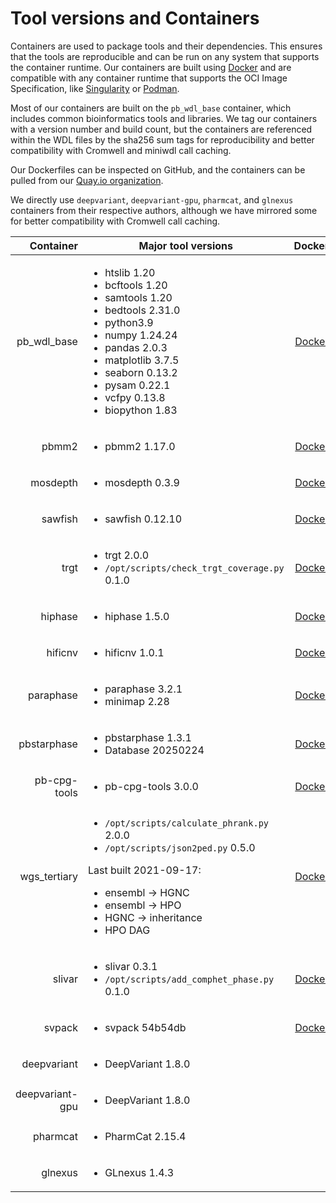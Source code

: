 # Tool versions and Containers

Containers are used to package tools and their dependencies. This ensures that the tools are reproducible and can be run on any system that supports the container runtime.  Our containers are built using [Docker](https://www.docker.com/) and are compatible with any container runtime that supports the OCI Image Specification, like [Singularity](https://sylabs.io/singularity/) or [Podman](https://podman.io/).

Most of our containers are built on the `pb_wdl_base` container, which includes common bioinformatics tools and libraries.  We tag our containers with a version number and build count, but the containers are referenced within the WDL files by the sha256 sum tags for reproducibility and better compatibility with Cromwell and miniwdl call caching.

Our Dockerfiles can be inspected on GitHub, and the containers can be pulled from our [Quay.io organization](https://quay.io/repository/pacbio).

We directly use `deepvariant`, `deepvariant-gpu`, `pharmcat`, and `glnexus` containers from their respective authors, although we have mirrored some for better compatibility with Cromwell call caching.

| Container | Major tool versions | Dockerfile | Container |
| --------: | ------------------- | :---: | :---: |
| pb_wdl_base | <ul><li>htslib 1.20</li><li>bcftools 1.20</li><li>samtools 1.20</li><li>bedtools 2.31.0</li><li>python3.9</li><li>numpy 1.24.24</li><li>pandas 2.0.3</li><li>matplotlib 3.7.5</li><li>seaborn 0.13.2</li><li>pysam 0.22.1</li><li>vcfpy 0.13.8</li><li>biopython 1.83</li></ul> | [Dockerfile](https://github.com/PacificBiosciences/wdl-dockerfiles/tree/6b13cc246dd44e41903d17a660bb5432cdd18dbe/docker/pb_wdl_base) | [sha256:4b889a1f21a6a7fecf18820613cf610103966a93218de772caba126ab70a8e87](https://quay.io/repository/pacbio/pb_wdl_base/manifest/pb_wdl_base@sha256:4b889a1f21a6a7fecf18820613cf610103966a93218de772caba126ab70a8e87) |
| pbmm2 | <ul><li>pbmm2 1.17.0</li></ul> | [Dockerfile](https://github.com/PacificBiosciences/wdl-dockerfiles/tree/9591749da92ca57f7283ca1c2268789c45fa341d/docker/pbmm2) | [pbmm2@sha256:5f3f4d1f5dbea5cd4c388ee26b2fecbbb7dbcef449343633e039dca3d3725859](https://quay.io/repository/pacbio/pbmm2/manifest/sha256:5f3f4d1f5dbea5cd4c388ee26b2fecbbb7dbcef449343633e039dca3d3725859) |
| mosdepth | <ul><li>mosdepth 0.3.9</li></ul> | [Dockerfile](https://github.com/PacificBiosciences/wdl-dockerfiles/tree/fa84fbf582738c05c750e667ff43d11552ad4183/docker/mosdepth) | [mosdepth@sha256:63f7a5d1a4a17b71e66d755d3301a951e50f6b63777d34dab3ee9e182fd7acb1](https://quay.io/repository/pacbio/mosdepth/manifest/sha256:63f7a5d1a4a17b71e66d755d3301a951e50f6b63777d34dab3ee9e182fd7acb1) |
| sawfish | <ul><li>sawfish 0.12.10</li></ul> | [Dockerfile](https://github.com/PacificBiosciences/wdl-dockerfiles/tree/b20d14fc62026b465970db1bd98d78d516014030/docker/sawfish) | [sawfish@sha256:ba4334987f6ae249b615f2c6788499950a513ac9cbd06156c39086bd3ed015f5](https://quay.io/repository/pacbio/sawfish/manifest/sha256:ba4334987f6ae249b615f2c6788499950a513ac9cbd06156c39086bd3ed015f5) |
| trgt | <ul><li>trgt 2.0.0</li><li>`/opt/scripts/check_trgt_coverage.py` 0.1.0</li></ul> | [Dockerfile](https://github.com/PacificBiosciences/wdl-dockerfiles/tree/9b84810374b3d3d89f466c2956e6deaaa611b5ee/docker/trgt) | [trgt@sha256:ff77823854be8ed63955fe361b53a3b8028d8e1a5e30cbd6f31ce07be62b2ed7](https://quay.io/repository/pacbio/trgt/manifest/sha256:ff77823854be8ed63955fe361b53a3b8028d8e1a5e30cbd6f31ce07be62b2ed7) |
| hiphase | <ul><li>hiphase 1.5.0</li></ul> | [Dockerfile](https://github.com/PacificBiosciences/wdl-dockerfiles/tree/69039c010ada793bab4d38a9bd17a30562b9b671/docker/hiphase) | [hiphase@sha256:353b4ffdae4281bdd5daf5a73ea3bb26ea742ef2c36e9980cb1f1ed524a07482](https://quay.io/repository/pacbio/hiphase/manifest/sha256:353b4ffdae4281bdd5daf5a73ea3bb26ea742ef2c36e9980cb1f1ed524a07482) |
| hificnv | <ul><li>hificnv 1.0.1</li></ul> | [Dockerfile](https://github.com/PacificBiosciences/wdl-dockerfiles/tree/a58f8b44cf8fd09c39c90e07076dbb418188084d/docker/hificnv) | [hificnv@sha256:c4764a70c8c2028edb1cdb4352997269947c5076ddd1aeaeef6c5076c630304d](https://quay.io/repository/pacbio/hificnv/manifest/sha256:c4764a70c8c2028edb1cdb4352997269947c5076ddd1aeaeef6c5076c630304d) |
| paraphase | <ul><li>paraphase 3.2.1</li><li>minimap 2.28</li></ul> | [Dockerfile](https://github.com/PacificBiosciences/wdl-dockerfiles/tree/0c8cf2ab0732fd610c9b91a4423a22731314f3f7/docker/paraphase) | [paraphase@sha256:2823f94682498704bd63fc95314095917fc1cb31a62a674e9d951cec469d2f3e](https://quay.io/repository/pacbio/paraphase/manifest/sha256:2823f94682498704bd63fc95314095917fc1cb31a62a674e9d951cec469d2f3e) |
| pbstarphase | <ul><li>pbstarphase 1.3.1</li><li>Database 20250224</li></ul> | [Dockerfile](https://github.com/PacificBiosciences/wdl-dockerfiles/tree/2750a36b40d319a52c550c2fabbd50060587a1a1/docker/pbstarphase) | [pbstarphase@sha256:f7bbbe3814ef318a5ee89dca7263d1afda00da501642604c193629303a2ada3b](https://quay.io/repository/pacbio/pbstarphase/manifest/sha256:f7bbbe3814ef318a5ee89dca7263d1afda00da501642604c193629303a2ada3b) |
| pb-cpg-tools | <ul><li>pb-cpg-tools 3.0.0</li></ul> | [Dockerfile](https://github.com/PacificBiosciences/wdl-dockerfiles/tree/330b99b79f32b2d2598e812779f3c64460739e6c/docker/pb-cpg-tools) | [pb-cpg-tools@sha256:afd5468a423fe089f1437d525fdc19c704296f723958739a6fe226caa01fba1c](https://quay.io/repository/pacbio/pb-cpg-tools/manifest/sha256:afd5468a423fe089f1437d525fdc19c704296f723958739a6fe226caa01fba1c) |
| wgs_tertiary | <ul><li>`/opt/scripts/calculate_phrank.py` 2.0.0</li><li>`/opt/scripts/json2ped.py` 0.5.0</li></ul>Last built 2021-09-17:<ul><li>ensembl -> HGNC</li><li>ensembl -> HPO</li><li>HGNC -> inheritance</li><li>HPO DAG</li></ul> | [Dockerfile](https://github.com/PacificBiosciences/wdl-dockerfiles/tree/fd70e2872bd3c6bb705faff5bc68374116d7d62f/docker/wgs_tertiary) | [wgs_tertiary@sha256:410597030e0c85cf16eb27a877d260e7e2824747f5e8b05566a1aaa729d71136](https://quay.io/repository/pacbio/wgs_tertiary/manifest/sha256:410597030e0c85cf16eb27a877d260e7e2824747f5e8b05566a1aaa729d71136) |
| slivar | <ul><li>slivar 0.3.1</li><li>`/opt/scripts/add_comphet_phase.py` 0.1.0</li></ul> | [Dockerfile](https://github.com/PacificBiosciences/wdl-dockerfiles/tree/5e1094fd6755203b4971fdac6dcb951bbc098bed/docker/slivar) | [slivar@sha256:f71a27f756e2d69ec30949cbea97c54abbafde757562a98ef965f21a28aa8eaa](https://quay.io/repository/pacbio/slivar/manifest/sha256:f71a27f756e2d69ec30949cbea97c54abbafde757562a98ef965f21a28aa8eaa) |
| svpack | <ul><li>svpack 54b54db</li></ul> | [Dockerfile](https://github.com/PacificBiosciences/wdl-dockerfiles/tree/6fc750b0c65b4a5c1eb65791eab9eed89864d858/docker/svpack) | [svpack@sha256:628e9851e425ed8044a907d33de04043d1ef02d4d2b2667cf2e9a389bb011eba](https://quay.io/repository/pacbio/svpack/manifest/sha256:628e9851e425ed8044a907d33de04043d1ef02d4d2b2667cf2e9a389bb011eba) |
| deepvariant | <ul><li>DeepVariant 1.8.0</li></ul> |  | [deepvariant:1.8.0](https://hub.docker.com/layers/google/deepvariant/1.8.0/images/sha256-eb223b3c487be43d34cc7b08c906b9c558d195716e10672db1bd6e910dc3a00a) |
| deepvariant-gpu | <ul><li>DeepVariant 1.8.0</li></ul> |  | [deepvariant:1.8.0-gpu](https://hub.docker.com/layers/google/deepvariant/1.8.0-gpu/images/sha256-892a6a8a92865f40229ee7fcaeea48f61673d8f8273a643b1f55c4fe0543d3c7) |
| pharmcat | <ul><li>PharmCat 2.15.4</li></ul> |  | [pharmcat:2.15.4](https://hub.docker.com/layers/pgkb/pharmcat/2.15.4/images/sha256-5b58ae959b4cd85986546c2d67e3596f33097dedc40dfe57dd845b6e78781eb6) |
| glnexus | <ul><li>GLnexus 1.4.3</li></ul> |  | [glnexus:1.4.3](https://quay.io/repository/pacbio/glnexus/manifest/sha256:ce6fecf59dddc6089a8100b31c29c1e6ed50a0cf123da9f2bc589ee4b0c69c8e) |
